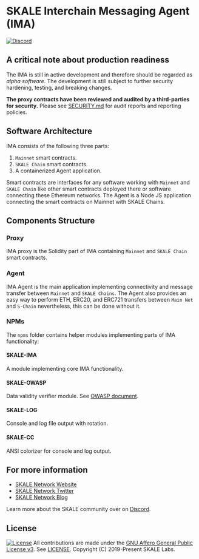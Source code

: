 <!-- SPDX-License-Identifier: (AGPL-3.0-only OR CC-BY-4.0) -->

# SKALE Interchain Messaging Agent (IMA)

[![Discord](https://img.shields.io/discord/534485763354787851.svg)](https://discord.gg/vvUtWJB)

## A critical note about production readiness

The IMA is still in active development and therefore should be regarded as _alpha software_. The development is still subject to further security hardening, testing, and breaking changes.

**The proxy contracts have been reviewed and audited by a third-parties for security.**
Please see [SECURITY.md](.github/SECURITY.md) for audit reports and reporting policies.

## Software Architecture

IMA consists of the following three parts:

1)  `Mainnet` smart contracts.
2)  `SKALE Chain` smart contracts.
3)  A containerized Agent application.

Smart contracts are interfaces for any software working with `Mainnet` and `SKALE Chain` like other smart contracts deployed there or software connecting these Ethereum networks.
The Agent is a Node JS application connecting the smart contracts on Mainnet with SKALE Chains.

## Components Structure

### Proxy

IMA proxy is the Solidity part of IMA containing `Mainnet` and `SKALE Chain` smart contracts.

### Agent

IMA Agent is the main application implementing connectivity and message transfer between `Mainnet` and `SKALE Chains`. The Agent also provides an easy way to perform ETH, ERC20, and ERC721 transfers between `Main Net` and `S-Chain` nevertheless, this can be done without it.

### NPMs

The `npms` folder contains helper modules implementing parts of IMA functionality:

#### SKALE-IMA

A module implementing core IMA functionality.

#### SKALE-OWASP

Data validity verifier module. See [OWASP document](https://www.gitbook.com/download/pdf/book/checkmarx/JS-SCP).

#### SKALE-LOG

Console and log file output with rotation.

#### SKALE-CC

ANSI colorizer for console and log output.

## For more information

-   [SKALE Network Website](https://skale.network)
-   [SKALE Network Twitter](https://twitter.com/SkaleNetwork)
-   [SKALE Network Blog](https://skale.network/blog)

Learn more about the SKALE community over on [Discord](https://discord.gg/vvUtWJB).

## License

[![License](https://img.shields.io/github/license/skalenetwork/IMA)](LICENSE)
All contributions are made under the [GNU Affero General Public License v3](https://www.gnu.org/licenses/agpl-3.0.en.html). See [LICENSE](LICENSE).
Copyright (C) 2019-Present SKALE Labs.
